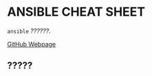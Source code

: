 # ANSIBLE CHEAT SHEET

`ansible` _??????._

[GitHub Webpage](https://jeffdecola.github.io/my-cheat-sheets/)

## ?????
